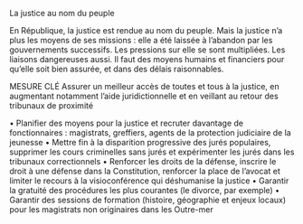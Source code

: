 La justice au nom du peuple

En République, la justice est rendue au nom du peuple. Mais la justice n’a plus les moyens de ses missions : elle a été laissée à l’abandon par les gouvernements successifs. Les pressions sur elle se sont multipliées. Les liaisons dangereuses aussi. Il faut des moyens humains et financiers pour qu’elle soit bien assurée, et dans des délais raisonnables.

MESURE CLÉ
Assurer un meilleur accès de toutes et tous à la justice, en augmentant notamment l’aide juridictionnelle et en veillant au retour des tribunaux de proximité

• Planifier des moyens pour la justice et recruter davantage de fonctionnaires : magistrats, greffiers, agents de la protection judiciaire de la jeunesse
• Mettre fin à la disparition progressive des jurés populaires, supprimer les cours criminelles sans jurés et expérimenter les jurés dans les tribunaux correctionnels
• Renforcer les droits de la défense, inscrire le droit à une défense dans la Constitution, renforcer la place de l’avocat et limiter le recours à la visioconférence qui déshumanise la justice
• Garantir la gratuité des procédures les plus courantes (le divorce, par exemple)
• Garantir des sessions de formation (histoire, géographie et enjeux locaux) pour les magistrats non originaires dans les Outre-mer
